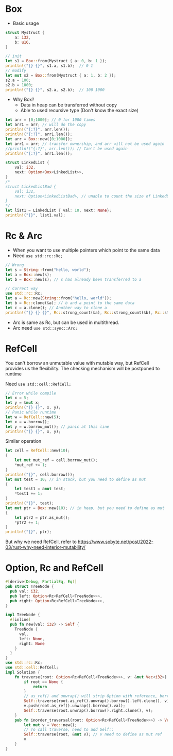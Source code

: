# Box

* Basic usage

```rust
struct Mystruct {
    a: i32,
    b: u16,
}

// init
let s1 = Box::from(Mystruct { a: 0, b: 1 });
println!("{} {}", s1.a, s1.b);  // 0 1
// modify
let mut s2 = Box::from(Mystruct { a: 1, b: 2 });
s2.a = 100;
s2.b = 1000;
println!("{} {}", s2.a, s2.b);  // 100 1000
```

* Why Box?
  - Data in heap can be transferred without copy
  - Able to used recursive type (Don't know the exact size)

```rust
let arr = [0;1000]; // 0 for 1000 times
let arr1 = arr; // will do the copy
println!("{:?}", arr.len());
println!("{:?}", arr1.len());
let arr = Box::new([0;1000]);
let arr1 = arr; // transfer ownership, and arr will not be used again
//println!("{:?}", arr.len()); // Can't be used again
println!("{:?}", arr1.len());
```

```rust
struct LinkedList {
    val: i32,
    next: Option<Box<LinkedList>>,
}
/*
struct LinkedListBad {
    val: i32,
    next: Option<LinkedListBad>, // unable to count the size of LinkedListBad
}
*/
let list1 = LinkedList { val: 10, next: None};
println!("{}", list1.val);
```

# Rc & Arc

* When you want to use multiple pointers which point to the same data
* Need `use std::rc::Rc;`

```rust
// Wrong
let s = String::from("hello, world");
let a = Box::new(s);
let b = Box::new(s); // s has already been transferred to a
```

```rust
// Correct way
use std::rc::Rc;
let a = Rc::new(String::from("hello, world"));
let b = Rc::clone(&a); // b and a point to the same data
let c = a.clone(); // Another way to clone a 
println!("{} {} {}", Rc::strong_count(&a), Rc::strong_count(&b), Rc::strong_count(&c)); // should be 3 3 3
```

* Arc is same as Rc, but can be used in multithread.
* Arc need `use std::sync::Arc;`

# RefCell

You can't borrow an unmutable value with mutable way, but RefCell provides us the flexibility.
The checking mechanism will be postponed to runtime

Need `use std::cell::RefCell;`

```rust
// Error while compile
let x = 5;
let y = &mut x;
println!("{} {}", x, y);
// Panic while runtime
let w = RefCell::new(5);
let x = w.borrow();
let y = w.borrow_mut(); // panic at this line
println!("{} {}", x, y);
```

Similar operation

```rust
let cell = RefCell::new(10);
{
    let mut mut_ref = cell.borrow_mut();
    *mut_ref += 1;
}
println!("{}", cell.borrow());
let mut test = 10; // in stack, but you need to define as mut
{
    let test1 = &mut test;
    *test1 += 1;
}
println!("{}", test);
let mut ptr = Box::new(10); // in heap, but you need to define as mut
{
    let ptr2 = ptr.as_mut();
    *ptr2 += 1;
}
println!("{}", ptr);
```

But why we need RefCell, refer to https://www.sobyte.net/post/2022-03/rust-why-need-interior-mutability/

# Option, Rc and RefCell

```rust
#[derive(Debug, PartialEq, Eq)]
pub struct TreeNode {
  pub val: i32,
  pub left: Option<Rc<RefCell<TreeNode>>>,
  pub right: Option<Rc<RefCell<TreeNode>>>,
}

impl TreeNode {
  #[inline]
  pub fn new(val: i32) -> Self {
    TreeNode {
      val,
      left: None,
      right: None
    }
  }
}
use std::rc::Rc;
use std::cell::RefCell;
impl Solution {
	fn traverse(root: Option<Rc<RefCell<TreeNode>>>, v: &mut Vec<i32>) {
	    if root == None {
	        return
	    }
	    // as_ref() and unwrap() will strip Option with reference, borrow() is for RefCell, and clone() will is to match Rc()
	    Self::traverse(root.as_ref().unwrap().borrow().left.clone(), v);
	    v.push(root.as_ref().unwrap().borrow().val);
	    Self::traverse(root.unwrap().borrow().right.clone(), v);
	}
    pub fn inorder_traversal(root: Option<Rc<RefCell<TreeNode>>>) -> Vec<i32> {
        let mut v = Vec::new();
	    // To call traverse, need to add Self::
        Self::traverse(root, &mut v); // v need to define as mut ref
        v
    }
}
```
